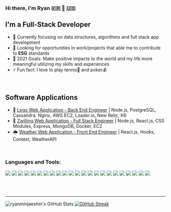 ### Hi there, I'm Ryan 🇰🇷 🎾 🇺🇸

## I'm a Full-Stack Developer

- 💫   Currently focusing on data structures, algorithms and full stack app development
- 🌱   Looking for opportunities in work/projects that able me to contribute to **ESG** standards
- 🥅   2021 Goals: Make positive impacts to the world and my life more meaningful utilizing my skills and experiences
- ⚡    Fun fact: I love to play tennis🎾 and poker💰
<br />

## Software Applications

- 🔮 [Lego Web Application - Back End Engineer](https://github.com/testing-is-for-noobs/Lego-Web-Application-Back-End-Engineer-Gallery) | Node.js, PostgreSQL, Cassandra, Nginx, AWS EC2, Loader.io, New Relic, K6
- 🔪 [Zwilling Web Application - Full Stack Engineer](https://github.com/Seeds-of-Change/Zwilling-Web-Application-Full-Stack-Engineer-Produt-Info-Section) | Node.js, React.js, CSS Modules, Express, MongoDB, Docker, EC2
- 🌦 [Weather Web Application - Front End Engineer](https://ryanminjaeshin.github.io/weather_app_v3/) | React.js, Hooks, Context, WeatherAPI

<br />

### Languages and Tools:


![](https://img.shields.io/badge/Language-JavaScript-informational?style=plastic&logo=javascript&logoColor=white&color=blue)
![](https://img.shields.io/badge/Language-HTML5-informational?style=plastic&logo=html5&logoColor=white&color=blue)
![](https://img.shields.io/badge/Language-CSS3-informational?style=plastic&logo=css3&logoColor=white&color=blue)
![](https://img.shields.io/badge/Database-PostgreSQL-informational?style=plastic&logo=postgresql&logoColor=white&color=blue)
![](https://img.shields.io/badge/Database-MongoDB-informational?style=plastic&logo=mongodb&logoColor=white&color=blue)
![](https://img.shields.io/badge/Database-MySQL-informational?style=plastic&logo=mysql&logoColor=white&color=blue)
![](https://img.shields.io/badge/Database-Cassandra-informational?style=plastic&logo=cassandra&logoColor=white&color=blue)
![](https://img.shields.io/badge/Tools-React-informational?style=plastic&logo=react&logoColor=white&color=blue)
![](https://img.shields.io/badge/Tools-Express-informational?style=plastic&logo=express&logoColor=white&color=blue)
![](https://img.shields.io/badge/Tools-Node.js-informational?style=plastic&logo=node.js&logoColor=white&color=blue)
![](https://img.shields.io/badge/Tools-Webpack-informational?style=plastic&logo=webpack&logoColor=white&color=blue)
![](https://img.shields.io/badge/Tools-Babel-informational?style=plastic&logo=babel&logoColor=white&color=blue)
![](https://img.shields.io/badge/Tools-Postman-informational?style=plastic&logo=postman&logoColor=white&color=blue)
![](https://img.shields.io/badge/Tools-jQuery-informational?style=plastic&logo=jquery&logoColor=white&color=blue)
![](https://img.shields.io/badge/Tools-Trello-informational?style=plastic&logo=trello&logoColor=white&color=blue)
![](https://img.shields.io/badge/Tools-VS_Code-informational?style=plastic&logo=visual-studio-code&logoColor=white&color=blue)
![](https://img.shields.io/badge/Shell-Bash-informational?style=plastic&logo=gnu-bash&logoColor=white&color=blue)
![](https://img.shields.io/badge/Tools-NGINX-informational?style=plastic&logo=nginx&logoColor=white&color=blue)
![](https://img.shields.io/badge/Tools-Docker-informational?style=plastic&logo=docker&logoColor=white&color=blue)
![](https://img.shields.io/badge/Tools-Amazon_AWS-informational?style=plastic&logo=amazon-aws&logoColor=white&color=blue)
![](https://img.shields.io/badge/Testing-Jest-informational?style=plastic&logo=jest&logoColor=white&color=blue)
![](https://img.shields.io/badge/Testing-Mocha-informational?style=plastic&logo=mocha&logoColor=white&color=blue)
![](https://img.shields.io/badge/Testing-New_Relic-informational?style=plastic&logo=new-relic&logoColor=white&color=blue)



<br />
<br />

---


<img align="left" alt="ryanminjaeshin's GitHub Stats" src="https://github-readme-stats.vercel.app/api?username=ryanminjaeshin&show_icons=true&hide_border=true" />

[![GitHub Streak](https://github-readme-streak-stats.herokuapp.com/?user=ryanminjaeshin&theme=tokyonight_duo&hide_border=true&dates=black&stroke=white&currStreakNum=black&sideNums=black&currStreakLabel=black&sideLabels=black)](https://github.com/DenverCoder1/github-readme-streak-stats)


